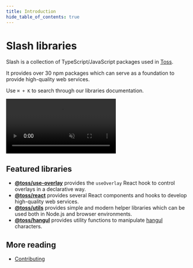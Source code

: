 ```yaml
---
title: Introduction
hide_table_of_contents: true
---
```


# Slash libraries

<head>
  <meta property="og:title" content="Slash libraries" />
  <meta
    property="og:description"
    content="A collection of TypeScript/JavaScript packages to build high-quality web services."
  />
  <meta property="og:url" content="https://slash.page" />
  <meta property="og:image" content="https://static.toss.im/assets/slash-libraries/slash-og.png" />
  <link href="../styles/index.css" rel="stylesheet">
</head>

<div className="mainpage_hero">
  <div style={{ gridArea: 'text' }}>
  <p>
  Slash is a collection of TypeScript/JavaScript packages used in <a href="https://toss.im">Toss</a>.
  </p>

<p>It provides over 30 npm packages which can serve as a foundation to provide high-quality web services.</p>

<p>
  Use <code>⌘ + K</code> to search through our libraries documentation.
</p>

  </div>

  <div style={{ gridArea: 'image', textAlign: 'center' }}>
  <video class="key-video" src="https://static.toss.im/assets/slash-libraries/keyvis.mp4" autoplay="true" muted="true" playsInline="true" loop="true" />
  </div>
</div>

<div style={{ height: 24 }} />

## Featured libraries

- [**@toss/use-overlay**](https://slash.page/libraries/react/use-overlay/src/useOverlay.i18n) provides the `useOverlay` React hook to control overlays in a declarative way.
- [**@toss/react**](https://slash.page/libraries/react/react/src/components/ClickArea/ClickArea.tsx.tossdocs) provides several React components and hooks to develop high-quality web services.
- [**@toss/utils**](https://slash.page/libraries/common/utils/README.i18n) provides simple and modern helper libraries which can be used both in Node.js and browser environments.
- [**@toss/hangul**](https://slash.page/libraries/common/hangul/README.i18n) provides utility functions to manipulate [hangul](https://en.wikipedia.org/wiki/Hangul) characters.

<div style={{ height: 24 }} />

## More reading

- [Contributing](https://github.com/toss/slash/blob/main/.github/CONTRIBUTING.md)
